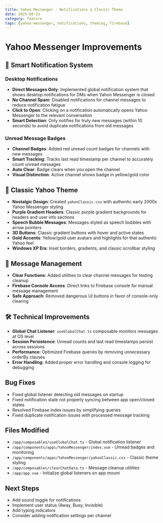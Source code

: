 ```yaml
---
title: Yahoo Messenger - Notifications & Classic Theme
date: 2025-08-23
category: feature
tags: [yahoo-messenger, notifications, theming, firebase]
---
```


# Yahoo Messenger Improvements

## 🔔 Smart Notification System

### Desktop Notifications
- **Direct Messages Only**: Implemented global notification system that shows desktop notifications for DMs when Yahoo Messenger is closed
- **No Channel Spam**: Disabled notifications for channel messages to reduce notification fatigue
- **Click to Open**: Clicking on a notification automatically opens Yahoo Messenger to the relevant conversation
- **Smart Detection**: Only notifies for truly new messages (within 10 seconds) to avoid duplicate notifications from old messages

### Unread Message Badges
- **Channel Badges**: Added red unread count badges for channels with new messages
- **Smart Tracking**: Tracks last read timestamp per channel to accurately count unread messages
- **Auto Clear**: Badge clears when you open the channel
- **Visual Distinction**: Active channel shows badge in yellow/gold color

## 🎨 Classic Yahoo Theme
- **Nostalgic Design**: Created `yahooClassic.css` with authentic early 2000s Yahoo Messenger styling
- **Purple Gradient Headers**: Classic purple gradient backgrounds for headers and user info sections
- **Speech Bubble Messages**: Messages styled as speech bubbles with arrow pointers
- **3D Buttons**: Classic gradient buttons with hover and active states
- **Gold Accents**: Yellow/gold user avatars and highlights for that authentic Yahoo feel
- **Windows XP Era**: Inset borders, gradients, and classic scrollbar styling

## 🧹 Message Management
- **Clear Functions**: Added utilities to clear channel messages for testing cleanup
- **Firebase Console Access**: Direct links to Firebase console for manual message management
- **Safe Approach**: Removed dangerous UI buttons in favor of console-only clearing

## 🛠️ Technical Improvements
- **Global Chat Listener**: `useGlobalChat.ts` composable monitors messages at OS level
- **Session Persistence**: Unread counts and last read timestamps persist across sessions
- **Performance**: Optimized Firebase queries by removing unnecessary orderBy clauses
- **Error Handling**: Added proper error handling and console logging for debugging

## Bug Fixes
- Fixed global listener detecting old messages on startup
- Fixed notification state not properly syncing between app open/closed states
- Resolved Firebase index issues by simplifying queries
- Fixed duplicate notification issues with processed message tracking

## Files Modified
- `/app/composables/useGlobalChat.ts` - Global notification listener
- `/app/components/apps/YahooMessenger/index.vue` - Unread badges and monitoring
- `/app/components/apps/YahooMessenger/yahooClassic.css` - Classic theme styling
- `/app/composables/clearChatData.ts` - Message cleanup utilities
- `/app/app.vue` - Initialize global listeners on app mount

## Next Steps
- Add sound toggle for notifications
- Implement user status (Away, Busy, Invisible)
- Add typing indicators
- Consider adding notification settings per channel
